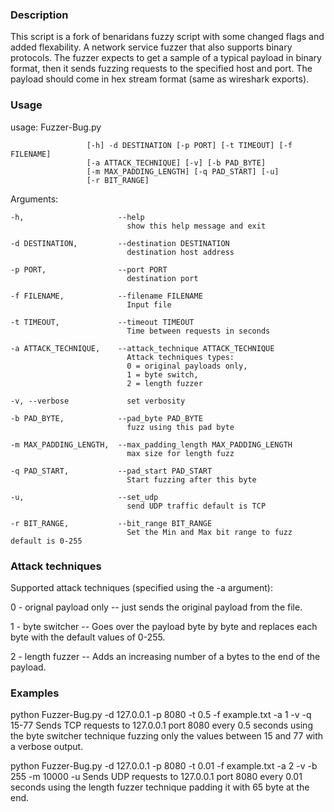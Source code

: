 ### Description
This script is a fork of benaridans fuzzy script with some changed flags and added flexability.
A network service fuzzer that also supports binary protocols.
The fuzzer expects to get a sample of a typical payload in binary format, then it sends fuzzing requests 
to the specified host and port.
The payload should come in hex stream format (same as wireshark exports).

### Usage
usage: Fuzzer-Bug.py 

                     [-h] -d DESTINATION [-p PORT] [-t TIMEOUT] [-f FILENAME]
                     [-a ATTACK_TECHNIQUE] [-v] [-b PAD_BYTE]              
                     [-m MAX_PADDING_LENGTH] [-q PAD_START] [-u]     
                     [-r BIT_RANGE]

Arguments:

    -h,                     --help                
                              show this help message and exit
  
    -d DESTINATION,         --destination DESTINATION
                              destination host address
                        
    -p PORT,                --port PORT  
                              destination port
                        
    -f FILENAME,            --filename FILENAME 
                              Input file
                            
    -t TIMEOUT,             --timeout TIMEOUT 
                              Time between requests in seconds
                        
    -a ATTACK_TECHNIQUE,    --attack_technique ATTACK_TECHNIQUE
                              Attack techniques types:
                              0 = original payloads only,
                              1 = byte switch,
                              2 = length fuzzer
                        
    -v, --verbose             set verbosity
  
    -b PAD_BYTE,            --pad_byte PAD_BYTE
                              fuzz using this pad byte
                        
    -m MAX_PADDING_LENGTH,  --max_padding_length MAX_PADDING_LENGTH
                              max size for length fuzz
                        
    -q PAD_START,           --pad_start PAD_START
                              Start fuzzing after this byte
                        
    -u,                     --set_udp         
                              send UDP traffic default is TCP
  
    -r BIT_RANGE,           --bit_range BIT_RANGE
                              Set the Min and Max bit range to fuzz default is 0-255
                        

### Attack techniques
Supported attack techniques (specified using the -a argument):

0 - orignal payload only -- just sends the original payload from the file.

1 - byte switcher -- Goes over the payload byte by byte and replaces each byte with the default values of 0-255.

2 - length fuzzer -- Adds an increasing number of a bytes to the end of the payload.


### Examples
python Fuzzer-Bug.py -d 127.0.0.1 -p 8080 -t 0.5 -f example.txt -a 1 -v -q 15-77
Sends TCP requests to 127.0.0.1 port 8080 every 0.5 seconds using the byte switcher technique fuzzing only the values between 15 and 77 with a verbose output.

python Fuzzer-Bug.py -d 127.0.0.1 -p 8080 -t 0.01 -f example.txt -a 2 -v -b 255 -m 10000 -u
Sends UDP requests to 127.0.0.1 port 8080 every 0.01 seconds using the length fuzzer technique padding it with 65 byte at the end.
